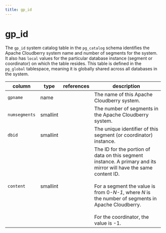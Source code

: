 ```yaml
---
title: gp_id
---
```


# gp_id

The `gp_id` system catalog table in the `pg_catalog` schema identifies the Apache Cloudberry system name and number of segments for the system. It also has `local` values for the particular database instance (segment or coordinator) on which the table resides. This table is defined in the `pg_global` tablespace, meaning it is globally shared across all databases in the system.

|column|type|references|description|
|------|----|----------|-----------|
|`gpname`|name| |The name of this Apache Cloudberry system.|
|`numsegments`|smallint| |The number of segments in the Apache Cloudberry system.|
|`dbid`|smallint| |The unique identifier of this segment (or coordinator) instance.|
|`content`|smallint| |The ID for the portion of data on this segment instance. A primary and its mirror will have the same content ID.<br/><br/>For a segment the value is from 0-*N-1*, where *N* is the number of segments in Apache Cloudberry.<br/><br/>For the coordinator, the value is -1.|
